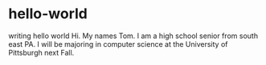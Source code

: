 # hello-world
writing hello world
Hi.  My names Tom.  I am a high school senior from south east PA.  I will be majoring in computer science at the University of Pittsburgh next Fall.  
